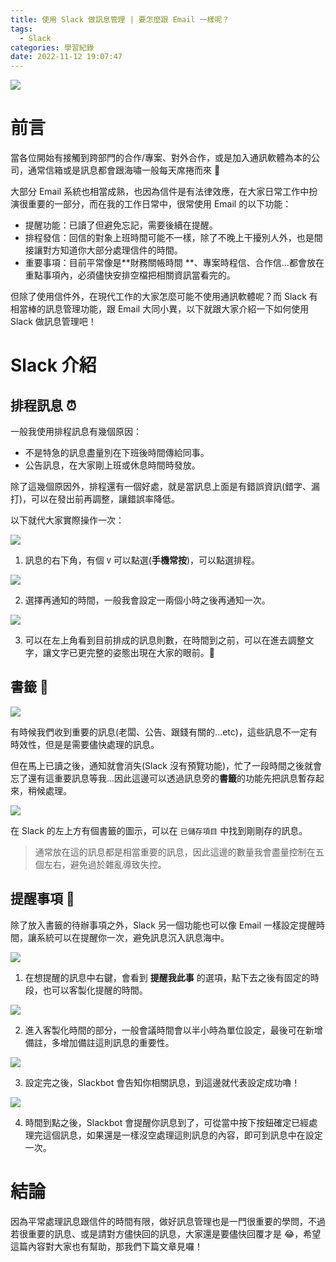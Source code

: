 ```yaml
---
title: 使用 Slack 做訊息管理 | 要怎麼跟 Email 一樣呢？
tags:
  - Slack
categories: 學習紀錄
date: 2022-11-12 19:07:47
---
```



![](https://nijialin.com/images/common.jpeg)

# 前言

當各位開始有接觸到跨部門的合作/專案、對外合作，或是加入通訊軟體為本的公司，通常信箱或是訊息都會跟海嘯一般每天席捲而來 🌊

大部分 Email 系統也相當成熟，也因為信件是有法律效應，在大家日常工作中扮演很重要的一部分，而在我的工作日常中，很常使用 Email 的以下功能：

<!-- more -->

- 提醒功能：已讀了但避免忘記，需要後續在提醒。
- 排程發信：回信的對象上班時間可能不一樣，除了不晚上干擾別人外，也是間接讓對方知道你大部分處理信件的時間。
- 重要事項：目前平常像是**財務關帳時間
  **、專案時程信、合作信...都會放在重點事項內，必須儘快安排空檔把相關資訊當看完的。

但除了使用信件外，在現代工作的大家怎麼可能不使用通訊軟體呢？而 Slack 有相當棒的訊息管理功能，跟 Email 大同小異，以下就跟大家介紹一下如何使用 Slack 做訊息管理吧！

# Slack 介紹

## 排程訊息 ⏰

一般我使用排程訊息有幾個原因：

- 不是特急的訊息盡量別在下班後時間傳給同事。
- 公告訊息，在大家剛上班或休息時間時發放。

除了這幾個原因外，排程還有一個好處，就是當訊息上面是有錯誤資訊(錯字、漏打)，可以在發出前再調整，讓錯誤率降低。

以下就代大家實際操作一次：

![](https://nijialin.com/images/2022/slack/schedule.png)

1. 訊息的右下角，有個 `V` 可以點選(**手機常按**)，可以點選排程。

![](https://nijialin.com/images/2022/slack/schedule2.png)

2. 選擇再通知的時間，一般我會設定一兩個小時之後再通知一次。

![](https://nijialin.com/images/2022/slack/schedule3.png)

3. 可以在左上角看到目前排成的訊息則數，在時間到之前，可以在進去調整文字，讓文字已更完整的姿態出現在大家的眼前。🤝

## 書籤 🔖

![](https://nijialin.com/images/2022/slack/mark.png)

有時候我們收到重要的訊息(老闆、公告、跟錢有關的...etc)，這些訊息不一定有時效性，但是是需要儘快處理的訊息。

但在馬上已讀之後，通知就會消失(Slack 沒有預覽功能)，忙了一段時間之後就會忘了還有這重要訊息等我...因此這邊可以透過訊息旁的**書籤**的功能先把訊息暫存起來，稍候處理。

![](https://nijialin.com/images/2022/slack/mark2.png)

在 Slack 的左上方有個書籤的圖示，可以在 `已儲存項目` 中找到剛剛存的訊息。

> 通常放在這的訊息都是相當重要的訊息，因此這邊的數量我會盡量控制在五個左右，避免過於雜亂導致失控。

## 提醒事項 💬

除了放入書籤的待辦事項之外，Slack 另一個功能也可以像 Email 一樣設定提醒時間，讓系統可以在提醒你一次，避免訊息沉入訊息海中。

![](https://nijialin.com/images/2022/slack/remind.png)

1. 在想提醒的訊息中右鍵，會看到 **提醒我此事** 的選項，點下去之後有固定的時段，也可以客製化提醒的時間。

![](https://nijialin.com/images/2022/slack/remind2.png)

2. 進入客製化時間的部分，一般會議時間會以半小時為單位設定，最後可在新增備註，多增加備註這則訊息的重要性。

![](https://nijialin.com/images/2022/slack/remind3.png)

3. 設定完之後，Slackbot 會告知你相關訊息，到這邊就代表設定成功嚕！

![](https://nijialin.com/images/2022/slack/remind4.png)

4. 時間到點之後，Slackbot 會提醒你訊息到了，可從當中按下按鈕確定已經處理完這個訊息，如果還是一樣沒空處理這則訊息的內容，即可到訊息中在設定一次。

# 結論

因為平常處理訊息跟信件的時間有限，做好訊息管理也是一門很重要的學問，不過若很重要的訊息、或是請對方儘快回的訊息，大家還是要儘快回覆才是 😂，希望這篇內容對大家也有幫助，那我們下篇文章見囉！
